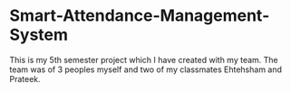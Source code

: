 # Smart-Attendance-Management-System
This is my 5th semester project which I have created with my team. The team was of 3 peoples myself and two of my classmates Ehtehsham and Prateek. 
